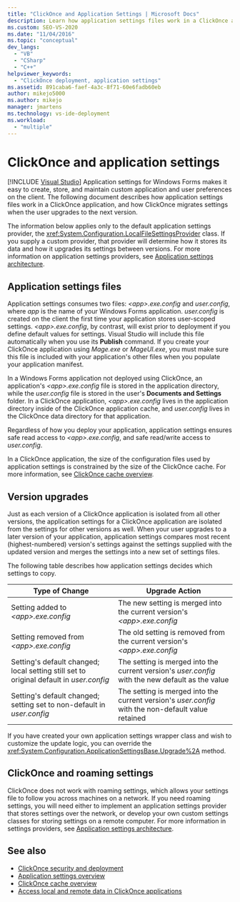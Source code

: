 ```yaml
---
title: "ClickOnce and Application Settings | Microsoft Docs"
description: Learn how application settings files work in a ClickOnce application and how ClickOnce migrates settings when the user upgrades to the next version.
ms.custom: SEO-VS-2020
ms.date: "11/04/2016"
ms.topic: "conceptual"
dev_langs:
  - "VB"
  - "CSharp"
  - "C++"
helpviewer_keywords:
  - "ClickOnce deployment, application settings"
ms.assetid: 891caba6-faef-4a3c-8f71-60e6fadb60eb
author: mikejo5000
ms.author: mikejo
manager: jmartens
ms.technology: vs-ide-deployment
ms.workload:
  - "multiple"
---
```

# ClickOnce and application settings

 [!INCLUDE [Visual Studio](~/includes/applies-to-version/vs-windows-only.md)]
Application settings for Windows Forms makes it easy to create, store, and maintain custom application and user preferences on the client. The following document describes how application settings files work in a ClickOnce application, and how ClickOnce migrates settings when the user upgrades to the next version.

 The information below applies only to the default application settings provider, the <xref:System.Configuration.LocalFileSettingsProvider> class. If you supply a custom provider, that provider will determine how it stores its data and how it upgrades its settings between versions. For more information on application settings providers, see [Application settings architecture](/dotnet/framework/winforms/advanced/application-settings-architecture).

## Application settings files
 Application settings consumes two files: *\<app>.exe.config* and *user.config*, where *app* is the name of your Windows Forms application. *user.config* is created on the client the first time your application stores user-scoped settings. *\<app>.exe.config*, by contrast, will exist prior to deployment if you define default values for settings. Visual Studio will include this file automatically when you use its **Publish** command. If you create your ClickOnce application using *Mage.exe* or *MageUI.exe*, you must make sure this file is included with your application's other files when you populate your application manifest.

 In a Windows Forms application not deployed using ClickOnce, an application's *\<app>.exe.config* file is stored in the application directory, while the *user.config* file is stored in the user's **Documents and Settings** folder. In a ClickOnce application, *\<app>.exe.config* lives in the application directory inside of the ClickOnce application cache, and *user.config* lives in the ClickOnce data directory for that application.

 Regardless of how you deploy your application, application settings ensures safe read access to *\<app>.exe.config*, and safe read/write access to *user.config*.

 In a ClickOnce application, the size of the configuration files used by application settings is constrained by the size of the ClickOnce cache. For more information, see [ClickOnce cache overview](../deployment/clickonce-cache-overview.md).

## Version upgrades
 Just as each version of a ClickOnce application is isolated from all other versions, the application settings for a ClickOnce application are isolated from the settings for other versions as well. When your user upgrades to a later version of your application, application settings compares most recent (highest-numbered) version's settings against the settings supplied with the updated version and merges the settings into a new set of settings files.

 The following table describes how application settings decides which settings to copy.

|Type of Change|Upgrade Action|
|--------------------|--------------------|
|Setting added to *\<app>.exe.config*|The new setting is merged into the current version's *\<app>.exe.config*|
|Setting removed from *\<app>.exe.config*|The old setting is removed from the current version's *\<app>.exe.config*|
|Setting's default changed; local setting still set to original default in *user.config*|The setting is merged into the current version's *user.config* with the new default as the value|
|Setting's default changed; setting set to non-default in *user.config*|The setting is merged into the current version's *user.config* with the non-default value retained|

If you have created your own application settings wrapper class and wish to customize the update logic, you can override the <xref:System.Configuration.ApplicationSettingsBase.Upgrade%2A> method.

## ClickOnce and roaming settings
 ClickOnce does not work with roaming settings, which allows your settings file to follow you across machines on a network. If you need roaming settings, you will need either to implement an application settings provider that stores settings over the network, or develop your own custom settings classes for storing settings on a remote computer. For more information in settings providers, see [Application settings architecture](/dotnet/framework/winforms/advanced/application-settings-architecture).

## See also
- [ClickOnce security and deployment](../deployment/clickonce-security-and-deployment.md)
- [Application settings overview](/dotnet/framework/winforms/advanced/application-settings-overview)
- [ClickOnce cache overview](../deployment/clickonce-cache-overview.md)
- [Access local and remote data in ClickOnce applications](../deployment/accessing-local-and-remote-data-in-clickonce-applications.md)